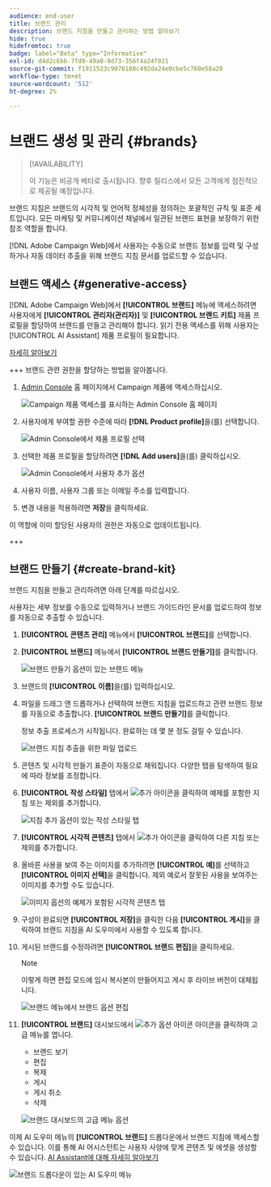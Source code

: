 ```yaml
---
audience: end-user
title: 브랜드 관리
description: 브랜드 지침을 만들고 관리하는 방법 알아보기
hide: true
hidefromtoc: true
badge: label="Beta" type="Informative"
exl-id: d4d2c6bb-7fd0-49a0-9d73-356f4a24f021
source-git-commit: f1911523c9076188c492da24e0cbe5c760e58a28
workflow-type: tm+mt
source-wordcount: '512'
ht-degree: 2%

---
```


# 브랜드 생성 및 관리 {#brands}

>[!AVAILABILITY]
>
>이 기능은 비공개 베타로 출시됩니다. 향후 릴리스에서 모든 고객에게 점진적으로 제공될 예정입니다.

브랜드 지침은 브랜드의 시각적 및 언어적 정체성을 정의하는 포괄적인 규칙 및 표준 세트입니다. 모든 마케팅 및 커뮤니케이션 채널에서 일관된 브랜드 표현을 보장하기 위한 참조 역할을 합니다.

[!DNL Adobe Campaign Web]에서 사용자는 수동으로 브랜드 정보를 입력 및 구성하거나 자동 데이터 추출을 위해 브랜드 지침 문서를 업로드할 수 있습니다.

## 브랜드 액세스 {#generative-access}

[!DNL Adobe Campaign Web]에서 **[!UICONTROL 브랜드]** 메뉴에 액세스하려면 사용자에게 **[!UICONTROL 관리자(관리자)]** 및 **[!UICONTROL 브랜드 키트]** 제품 프로필을 할당하여 브랜드를 만들고 관리해야 합니다. 읽기 전용 액세스를 위해 사용자는 [!UICONTROL AI Assistant] 제품 프로필이 필요합니다.

[자세히 알아보기](https://experienceleague.adobe.com/en/docs/campaign/campaign-v8/admin/permissions/manage-permissions)

+++ 브랜드 관련 권한을 할당하는 방법을 알아봅니다.

1. [Admin Console](https://adminconsole.adobe.com/enterprise) 홈 페이지에서 Campaign 제품에 액세스하십시오.

   ![Campaign 제품 액세스를 표시하는 Admin Console 홈 페이지](assets/brands_admin_1.png)

1. 사용자에게 부여할 권한 수준에 따라 **[!DNL Product profile]**&#x200B;을(를) 선택합니다.

   ![Admin Console에서 제품 프로필 선택](assets/brands_admin_2.png)

1. 선택한 제품 프로필을 할당하려면 **[!DNL Add users]**&#x200B;을(를) 클릭하십시오.

   ![Admin Console에서 사용자 추가 옵션](assets/brands_admin_3.png)

1. 사용자 이름, 사용자 그룹 또는 이메일 주소를 입력합니다.

1. 변경 내용을 적용하려면 **저장**&#x200B;을 클릭하세요.

이 역할에 이미 할당된 사용자의 권한은 자동으로 업데이트됩니다.

+++

## 브랜드 만들기 {#create-brand-kit}

브랜드 지침을 만들고 관리하려면 아래 단계를 따르십시오.

사용자는 세부 정보를 수동으로 입력하거나 브랜드 가이드라인 문서를 업로드하여 정보를 자동으로 추출할 수 있습니다.

1. **[!UICONTROL 콘텐츠 관리]** 메뉴에서 **[!UICONTROL 브랜드]**&#x200B;를 선택합니다.

1. **[!UICONTROL 브랜드]** 메뉴에서 **[!UICONTROL 브랜드 만들기]**&#x200B;를 클릭합니다.

   ![브랜드 만들기 옵션이 있는 브랜드 메뉴](assets/brands_1.png)

1. 브랜드의 **[!UICONTROL 이름]**&#x200B;을(를) 입력하십시오.

1. 파일을 드래그 앤 드롭하거나 선택하여 브랜드 지침을 업로드하고 관련 브랜드 정보를 자동으로 추출합니다. **[!UICONTROL 브랜드 만들기]**&#x200B;를 클릭합니다.

   정보 추출 프로세스가 시작됩니다. 완료하는 데 몇 분 정도 걸릴 수 있습니다.

   ![브랜드 지침 추출을 위한 파일 업로드](assets/brands_7.png)

1. 콘텐츠 및 시각적 만들기 표준이 자동으로 채워집니다. 다양한 탭을 탐색하여 필요에 따라 정보를 조정합니다.

1. **[!UICONTROL 작성 스타일]** 탭에서 ![추가 아이콘](assets/do-not-localize/Smock_Add_18_N.svg)을 클릭하여 예제를 포함한 지침 또는 제외를 추가합니다.

   ![지침 추가 옵션이 있는 작성 스타일 탭](assets/brands_2.png)

1. **[!UICONTROL 시각적 콘텐츠]** 탭에서 ![추가 아이콘](assets/do-not-localize/Smock_Add_18_N.svg)을 클릭하여 다른 지침 또는 제외를 추가합니다.

1. 올바른 사용을 보여 주는 이미지를 추가하려면 **[!UICONTROL 예]**&#x200B;를 선택하고 **[!UICONTROL 이미지 선택]**&#x200B;을 클릭합니다. 제외 예로서 잘못된 사용을 보여주는 이미지를 추가할 수도 있습니다.

   ![이미지 옵션의 예제가 포함된 시각적 콘텐츠 탭](assets/brands_3.png)

1. 구성이 완료되면 **[!UICONTROL 저장]**&#x200B;을 클릭한 다음 **[!UICONTROL 게시]**&#x200B;을 클릭하여 브랜드 지침을 AI 도우미에서 사용할 수 있도록 합니다.

1. 게시된 브랜드를 수정하려면 **[!UICONTROL 브랜드 편집]**&#x200B;을 클릭하세요.

   >[!NOTE]
   >
   >이렇게 하면 편집 모드에 임시 복사본이 만들어지고 게시 후 라이브 버전이 대체됩니다.

   ![브랜드 메뉴에서 브랜드 옵션 편집](assets/brands_4.png)

1. **[!UICONTROL 브랜드]** 대시보드에서 ![추가 옵션 아이콘](assets/do-not-localize/Smock_More_18_N.svg) 아이콘을 클릭하여 고급 메뉴를 엽니다.

   * 브랜드 보기
   * 편집
   * 복제
   * 게시
   * 게시 취소
   * 삭제

   ![브랜드 대시보드의 고급 메뉴 옵션](assets/brands_5.png)

이제 AI 도우미 메뉴의 **[!UICONTROL 브랜드]** 드롭다운에서 브랜드 지침에 액세스할 수 있습니다. 이를 통해 AI 어시스턴트는 사용자 사양에 맞게 콘텐츠 및 에셋을 생성할 수 있습니다. [AI Assistant에 대해 자세히 알아보기](../email/generative-gs.md)

![브랜드 드롭다운이 있는 AI 도우미 메뉴](assets/brands_6.png)